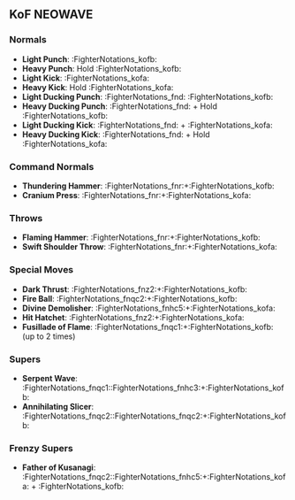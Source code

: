 ## KoF NEOWAVE
### Normals
- **Light Punch**: :FighterNotations_kofb:
- **Heavy Punch**: Hold :FighterNotations_kofb:
- **Light Kick**: :FighterNotations_kofa:
- **Heavy Kick**: Hold :FighterNotations_kofa:
- **Light Ducking Punch**: :FighterNotations_fnd: :FighterNotations_kofb:
- **Heavy Ducking Punch**: :FighterNotations_fnd: + Hold :FighterNotations_kofb: 
- **Light Ducking Kick**: :FighterNotations_fnd: + :FighterNotations_kofa: 
- **Heavy Ducking Kick**: :FighterNotations_fnd: + Hold :FighterNotations_kofa: 
### Command Normals
- **Thundering Hammer**: :FighterNotations_fnr:+:FighterNotations_kofb:
- **Cranium Press**: :FighterNotations_fnr:+:FighterNotations_kofa:
### Throws
- **Flaming Hammer**: :FighterNotations_fnr:+:FighterNotations_kofb:
- **Swift Shoulder Throw**: :FighterNotations_fnr:+:FighterNotations_kofa:
### Special Moves
- **Dark Thrust**: :FighterNotations_fnz2:+:FighterNotations_kofb: 
- **Fire Ball**: :FighterNotations_fnqc2:+:FighterNotations_kofb:
- **Divine Demolisher**: :FighterNotations_fnhc5:+:FighterNotations_kofa:
- **Hit Hatchet**: :FighterNotations_fnz2:+:FighterNotations_kofa:
- **Fusillade of Flame**: :FighterNotations_fnqc1:+:FighterNotations_kofb: (up to 2 times)
### Supers
- **Serpent Wave**: :FighterNotations_fnqc1::FighterNotations_fnhc3:+:FighterNotations_kofb:
- **Annihilating Slicer**: :FighterNotations_fnqc2::FighterNotations_fnqc2:+:FighterNotations_kofb:
### Frenzy Supers
- **Father of Kusanagi**: :FighterNotations_fnqc2::FighterNotations_fnhc5:+:FighterNotations_kofa: + :FighterNotations_kofb:






